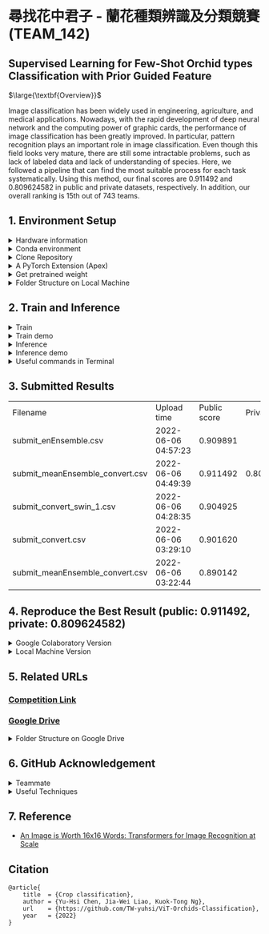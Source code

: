 # 尋找花中君子 - 蘭花種類辨識及分類競賽 (TEAM_142)

## Supervised Learning for Few-Shot Orchid types Classification with Prior Guided Feature

$\large{\textbf{Overview}}$

Image classification has been widely used in engineering, agriculture, and medical applications. Nowadays, with the rapid development of deep neural network and the computing power of graphic cards, the performance of image classification has been greatly improved. In particular, pattern recognition plays an important role in image classification. Even though this field looks very mature, there are still some intractable problems, such as lack of labeled data and lack of understanding of species. Here, we followed a pipeline that can find the most suitable process for each task systematically. Using this method, our final scores are 0.911492 and 0.809624582 in public and private datasets, respectively. In addition, our overall ranking is 15th out of 743 teams.


## 1. Environment Setup

<details>

<summary>Hardware information</summary>
  
- CPU: i7-11700F / GPU: GeForce GTX 1660 SUPER™ VENTUS XS OC (6G)
- CPU: i7-10700K / GPU: NVIDIA GeForce RTX 2070 SUPER (8G)
- TWCC GPU: NVIDIA V100 (32G)

</details>



<details>

<summary>Conda environment</summary>
  
```bash
conda create -n ViT python==3.9 -y
conda activate ViT
```

</details>




<details>

<summary>Clone Repository</summary>
  
```bash
git clone https://github.com/TW-yuhsi/ViT-Orchids-Classification
pip install -r requirements.txt
```

</details>




<details>

<summary>A PyTorch Extension (Apex)</summary>
  
```bash
git clone https://github.com/NVIDIA/apex
cd apex/
pip install -v --disable-pip-version-check --no-cache-dir --global-option="--cpp_ext" --global-option="--cuda_ext" ./    # if error occur, run the following command
python setup.py install
```

</details>




<details>

<summary>Get pretrained weight</summary>
  
```bash
cd ViT-Orchids-Classification-main/
mkdir checkpoint
cd checkpoint/
wget https://storage.googleapis.com/vit_models/imagenet21k/ViT-B_16.npz
wget https://storage.googleapis.com/vit_models/imagenet21k+imagenet2012/ViT-B_16.npz
```
  
### Usage
* [Available models](https://console.cloud.google.com/storage/vit_models/): ViT-B_16(**85.8M**), R50+ViT-B_16(**97.96M**), ViT-B_32(**87.5M**), ViT-L_16(**303.4M**), ViT-L_32(**305.5M**), ViT-H_14(**630.8M**)
  * imagenet21k pre-train models
    * ViT-B_16, ViT-B_32, ViT-L_16, ViT-L_32, ViT-H_14
  * imagenet21k pre-train + imagenet2012 fine-tuned models
    * ViT-B_16-224, ViT-B_16, ViT-B_32, ViT-L_16-224, ViT-L_16, ViT-L_32
  * Hybrid Model([Resnet50](https://github.com/google-research/big_transfer) + Transformer)
    * R50-ViT-B_16
```
#### imagenet21k pre-train ####
wget https://storage.googleapis.com/vit_models/imagenet21k/{MODEL_NAME}.npz

#### imagenet21k pre-train + imagenet2012 fine-tuning ####
wget https://storage.googleapis.com/vit_models/imagenet21k+imagenet2012/{MODEL_NAME}.npz
```

</details>




<details>

<summary>Folder Structure on Local Machine</summary>

```
├── data/
    └── baseline data/
        └── test/
            └── 0/ 1/ 2/ ...
        └── train/
            └── 0/ 1/ 2/ ...
        └── val/
            └── 0/ 1/ 2/ ...
    └── fold1/
        └── test/
            └── 0/ 1/ 2/ ...
        └── train/
            └── 0/ 1/ 2/ ...
        └── val/
            └── 0/ 1/ 2/ ...
    └── fold2/
        └── test/
            └── 0/ 1/ 2/ ...
        └── train/
            └── 0/ 1/ 2/ ...
        └── val/
            └── 0/ 1/ 2/ ...
    └── fold3/
        └── test/
            └── 0/ 1/ 2/ ...
        └── train/
            └── 0/ 1/ 2/ ...
        └── val/
            └── 0/ 1/ 2/ ...
    └── fold4/
        └── test/
            └── 0/ 1/ 2/ ...
        └── train/
            └── 0/ 1/ 2/ ...
        └── val/
            └── 0/ 1/ 2/ ...
├── ViT-Orchids-Classification-main/
    └── apex/
    └── checkpoint/
    └── compare.py
    └── convert.py
    └── models/
    └── utils/
    └── requirements.txt
    └── test.py/
    └── train.py/
    └── submit.py/
```
</details>




## 2. Train and Inference

<details>
 
  <summary>Train</summary>

```
python train.py --name <name of this run> \
                --dataset <task> \
                --foldn <fold n> \
                --model_type <model type> \
                --pretrained_dir <pretrained> \
                --img_size <image size> \
                --train_batch_size <batch size> \
                --optim <optimizer> \
                --learning_rate <learning rate> \ 
                --weight_decay <weight decay> \
                --num_steps <num steps> \
                --use_imagenet_mean_std <mean and std in imagenet> \
                --rot_degree <rotate degree> \
                --fliplr <prob. flip> \
                --noise <prob. gaussian noise> \
                --loss_fct <loss functoin> \
                --fp16 \
                --fp16_opt_level O2
```

</details>

  
<details>
  
<summary>Train demo</summary>

```
python train.py --name orchid \
                --dataset orchid \
                --foldn 1 \
                --model_type ViT-B_16 \
                --pretrained_dir checkpoint/ViT-B_16.npz \
                --img_size 480 \
                --train_batch_size 4 \
                --optim SGD \
                --learning_rate 3e-2 \ 
                --num_steps 20000 \
                --use_imagenet_mean_std \
                --rot_degree 10 \
                --fliplr 0.5 \
                --loss_fct CE \
                --fp16 \
                --fp16_opt_level O2
```

</details>
  


  
<details>

<summary>Inference</summary>

```
python test.py --model_type <model type> \
               --checkpoint <trained> \
               --img_size <image size> \
               --test_dir <test folder> \
               --foldn <fold n> \
               --dataset <task> \
               --use_imagenet_mean_std \
               --use_test_aug
```

</details>
  
  
  
  
<details>
  
<summary>Inference demo</summary>

```
python test.py --model_type ViT-B_16 \
               --checkpoint output/orchid_ViT-B_16_checkpoint.bin \
               --img_size 480 \
               --test_dir ../data \
               --foldn 1 \
               --dataset test \
               --use_imagenet_mean_std \
               --use_test_aug
```
  
</details>
  

<details>

<summary>Useful commands in Terminal</summary>
  
```bash=
unzip \*.zip    # Unzip all ZIP files
ls -l | grep "^-" | wc -l    # Check the number of files
ls -lR | grep "^-" | wc -l
for i in `seq 0 218`; do ls ${i} -lR | grop "^-" | wc -l; done    # loop under terminal
```
  
</details>

  
  

## 3. Submitted Results
  
<table>
  <tr>
    <td>Filename</td>
    <td>Upload time</td>
    <td>Public score</td>
    <td>Private score</td>
  </tr>
  <tr>
    <td>submit_enEnsemble.csv</td>
    <td>2022-06-06 04:57:23</td>
    <td>0.909891</td>
    <td></td>
  </tr>
  <tr>
    <td>submit_meanEnsemble_convert.csv</td>
    <td>2022-06-06 04:49:39</td>
    <td>0.911492</td>
    <td>0.809624582</td>
  </tr>
  <tr>
    <td>submit_convert_swin_1.csv</td>
    <td>2022-06-06 04:28:35</td>
    <td>0.904925</td>
    <td></td>
  </tr>
  <tr>
    <td>submit_convert.csv</td>
    <td>2022-06-06 03:29:10</td>
    <td>0.901620</td>
    <td></td>
  </tr>
  <tr>
    <td>submit_meanEnsemble_convert.csv</td>
    <td>2022-06-06 03:22:44</td>
    <td>0.890142</td>
    <td></td>
  </tr>



</table>
  
  
  
## 4. Reproduce the Best Result (public: 0.911492, private: 0.809624582)
  
<details>
  
<summary>Google Colaboratory Version</summary>
  
- Step 1. Setup the Folder Structure as follows.

  ```
  尋找花中君子 - 蘭花種類辨識及分類競賽 [TBrain]/
  ├── datasets/
      └── test/
          └── orchid_private_set/    # 41425
          └── orchid_public_set/    # 40285
  ├── Reproduce the Best Result/
      └── ViT/
          └── output/
              └── A1.bin, A2.bin, ID_4.bin, ID_5.bin, ID12.bin, ID27.bin    # ViT-B_16
          └── Reproduce.ipynb
  ```
  
- Step 2. Execute the Notebook
  
- Step 3. Submit the file named `submit_meanEnsemble_convert.csv`.
  
</details>
  
  
<details>
  
<summary>Local Machine Version</summary>
  
- Step 0. Follow **1. Environment Setup** step by step.
  
- Step 1. Setup the Folder Structure as follows.
  
  ```
  ├── test/
      └── 0/    # orchid_public_set, 40285
      └── 1/    # orchid_private_set, 41425
  ├── ViT-Orchids-Classification-main/
      └── apex/
      └── checkpoint/
      └── compare.py
      └── convert.py
      └── models/
      └── output/
          └── A1.bin, A2.bin, ID_4.bin, ID_5.bin, ID12.bin, ID27.bin    # ViT-B_16
      └── utils/
      └── requirements.txt
      └── test.py/
      └── train.py/
      └── submit.py/
  ```

- Step 2. Execute `submit.py` by using the following command.

  After the setup, ready to execute `submit.py`, no additional steps are needed.

  ```bash
  python submit.py --model_type ["ViT-B_16","ViT-B_16","ViT-B_16","ViT-B_16","ViT-B_16","ViT-B_16"] --checkpoint ["output/A1.bin","output/A2.bin","output/ID_4.bin","output/ID_5.bin","output/ID12.bin","output/ID27.bin"] --img_size [480,480,480,480,480,480] --use_imagenet_mean_std [0,0,0,0,1,1]
  ```
  
  
  
- Step 3. Execute `convert.py` by using the following command.
  
  After execute `submit.py`, we can get two files named `submit_voteEnsemble.csv` and `submit_meanEnsemble.csv`, respectively.
  
  Now, we are ready to execute `convert.py`.
  
  ```bash
  python convert.py
  ```
  
  
  
- Step 4. Submit the file named `submit_meanEnsemble_convert.csv`.
  
  After execute `convert.py`, we can get the file named `submit_meanEnsemble_convert.csv` which has the highest Macro-F$_1$ score.
  
</details>
  

  
  

## 5. Related URLs
### [Competition Link](https://tbrain.trendmicro.com.tw/Competitions/Details/20)
### [Google Drive](https://drive.google.com/drive/folders/1x_rb6bu0riJuouAtK-xjFGDkCP7ZbhbL?usp=sharing)
<details>

<summary>Folder Structure on Google Drive</summary>


```
尋找花中君子 - 蘭花種類辨識及分類競賽 [TBrain]/
├── checkpoints/
    └── ResNet/
        └── ResNeSt269/
        └── ResNet50/
        └── ResNet101/
    └── Swin/
    └── ViT/
        └── R50+ViT-B_16/    # 5 weights
        └── ViT_Linformer/
            └── params1/
            └── params2/
        └── ViT-B_16/    # 59 weights
        └── ViT-B_32/    # 3 weights
        └── ViT-L_16/    # 1 weights
        └── ViT-L_32/    # 3 weights
├── Colab Notebooks/
    └── Images/
    └── Ranger-Deep-Learning-Optimizer/
    └── Attention Map.ipynb
    └── ResNet50_3.ipynb
    └── ResNet101_2_Ranger.ipynb
    └── ResNet101_3.ipynb
    └── ResNet101_Ranger_2.ipynb
    └── SwinT_2.ipynb
    └── SwinT.ipynb
    └── ViT_distilled_params1.ipynb
    └── ViT_Linformer_params1.ipynb
    └── ViT_Linformer_params2.ipynb
├── datasets/
    └── test/
        └── orchid_private_set/
        └── orchid_public_set/
    └── train/
        └── 4-Fold/
            └── fold1/
            └── fold2/
            └── fold3/
            └── fold4/
        └── baseline data/
        └── training/
├── figures/
├── Reproduce the Best Result/
    └── ViT/
        └── output/
        └── Reproduce.ipynb
├── src/
    └── getInfo/
        └── readLabel.py    # read label.csv file
        └── readImage.py    # get the shape of image
    └── preprocessing/
        └── split.py    # split the training data
    └── statistics/
        └── trainLoss.py    # plot training loss curve
├── Submitted Files/
    └── submit_1.csv    # public: 0.890142
    └── submit_2.csv    # public: 0.901620
    └── submit_3.csv    # public: 0.904925
    └── submit_4.csv    # public: 0.911492, private: 0.809624582
    └── submit_5.csv    # public: 0.909891
├── tables/
    └── Baseline.csv/    # experimental results for baseline models
    └── ViT.csv/    # experimental results for whole ViT trials
    └── ViT_Linformer.csv/    # experimental results for ViT_Linformer
```
</details>






## 6. GitHub Acknowledgement
<details>

<summary>Teammate</summary>  
  
- [Jia-Wei Liao](https://github.com/Jia-Wei-Liao/Orchid_Classification)
  
</details>
  

  

<details>

<summary>Useful Techniques</summary>  

- Augmentation
  - [AutoAugment](https://github.com/DeepVoltaire/AutoAugment), [TTAch](https://github.com/qubvel/ttach)
- Optimizer
  - [Ranger](https://github.com/lessw2020/Ranger-Deep-Learning-Optimizer), [Ranger21](https://github.com/lessw2020/Ranger21), [SAM](https://github.com/davda54/sam)
- Loss function
  - [MCCE](https://github.com/Kurumi233/Mutual-Channel-Loss), [FLSD](https://github.com/torrvision/focal_calibration)
- A PyTorch Extension
  - [Apex](https://github.com/NVIDIA/apex)

</details>


## 7. Reference
- [An Image is Worth 16x16 Words: Transformers for Image Recognition at Scale](https://arxiv.org/abs/2010.11929)


## Citation
```
@article{
    title  = {Crop classification},
    author = {Yu-Hsi Chen, Jia-Wei Liao, Kuok-Tong Ng},
    url    = {https://github.com/TW-yuhsi/ViT-Orchids-Classification},
    year   = {2022}
}
```
